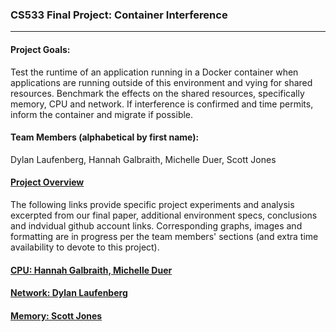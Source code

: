 ### CS533 Final Project: Container Interference
***

#### Project Goals: 
Test the runtime of an application running in a Docker container when applications are running outside of this environment and vying for shared resources. Benchmark the effects on the shared resources, specifically memory, CPU and network. If interference is confirmed and time permits, inform the container and migrate if possible.


#### Team Members (alphabetical by first name):
Dylan Laufenberg, Hannah Galbraith, Michelle Duer, Scott Jones


#### [Project Overview](https://github.com/michelleduer/cs533-container-interference/wiki)
The following links provide specific project experiments and analysis excerpted from our final paper, additional environment specs, conclusions and indvidual github account links. Corresponding graphs, images and formatting are in progress per the team members' sections (and extra time availability to devote to this project).

#### [CPU: Hannah Galbraith, Michelle Duer](https://github.com/michelleduer/cs533-container-interference/wiki/2.-CPU)

#### [Network: Dylan Laufenberg](https://github.com/michelleduer/cs533-container-interference/wiki/3.-Network)

#### [Memory: Scott Jones](https://github.com/michelleduer/cs533-container-interference/wiki/4.-Memory)
